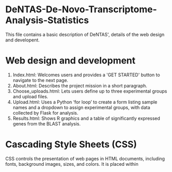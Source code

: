 # DeNTAS-De-Novo-Transcriptome-Analysis-Statistics

This file contains a basic description of DeNTAS', details of the web design and developent. 

# Web design and development 

1. Index.html: Welcomes users and provides a 'GET STARTED' button to navigate to the next page.
2. About.html: Describes the project mission in a short paragraph.
3. Choose_uploads.html: Lets users define up to three experimental groups and upload files.
4. Upload.html: Uses a Python ‘for loop’ to create a form listing sample names and a dropdown to assign experimental groups, with data collected by Flask for analysis.
5. Results.html: Shows R graphics and a table of significantly expressed genes from the BLAST analysis.

# Cascading Style Sheets (CSS)

CSS controls the presentation of web pages in HTML documents, including fonts, background images, sizes, and colors. It is placed within <style> tags, allowing browsers to apply consistent styles across multiple pages. This improves layout control, simplifies maintenance, and ensures consistency across documents.

# JavaScript and JQuery 

JavaScript is a dynamic, object-oriented language widely supported by web browsers. As an untyped language, it allows variables without type specifications, enabling interactive, executable content within web pages. We introduced user interactivity to our results page using JQuery, a compact JavaScript library, and two plugins, jquery.csvToTable and jquery.tablesorter.dev.js, stored in DeNTAS' ../static/js/ folder. By linking these scripts in the results page header, we enabled the ('#table').CSVToTable() and ('table').tablesorter() functions for dynamic rendering of gene expression tables stored in ../static/results/tables. Additionally, we added a search bar for filtering table rows and a JavaScript alert popup displaying information about R graphics output, created by embedding alert() within <script> tags.


